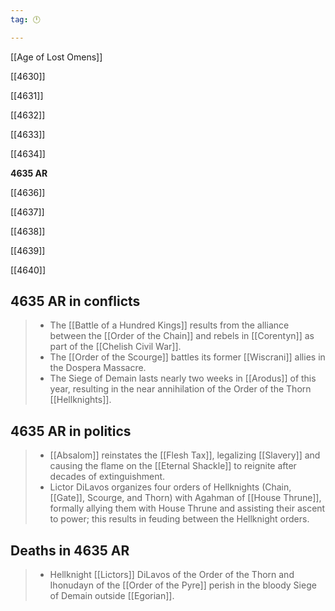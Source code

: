 ```yaml
---
tag: 🕛

---
```

[[Age of Lost Omens]]


[[4630]]

[[4631]]

[[4632]]

[[4633]]

[[4634]]

**4635 AR**

[[4636]]

[[4637]]

[[4638]]

[[4639]]

[[4640]]



## 4635 AR in conflicts

>  - The [[Battle of a Hundred Kings]] results from the alliance between the [[Order of the Chain]] and rebels in [[Corentyn]] as part of the [[Chelish Civil War]].
>  - The [[Order of the Scourge]] battles its former [[Wiscrani]] allies in the Dospera Massacre.
>  - The Siege of Demain lasts nearly two weeks in [[Arodus]] of this year, resulting in the near annihilation of the Order of the Thorn [[Hellknights]].


## 4635 AR in politics

>  - [[Absalom]] reinstates the [[Flesh Tax]], legalizing [[Slavery]] and causing the flame on the [[Eternal Shackle]] to reignite after decades of extinguishment.
>  - Lictor DiLavos organizes four orders of Hellknights (Chain, [[Gate]], Scourge, and Thorn) with Agahman of [[House Thrune]], formally allying them with House Thrune and assisting their ascent to power; this results in feuding between the Hellknight orders.


## Deaths in 4635 AR

>  - Hellknight [[Lictors]] DiLavos of the Order of the Thorn and Ihonudayn of the [[Order of the Pyre]] perish in the bloody Siege of Demain outside [[Egorian]].






